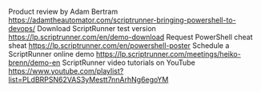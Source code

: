 Product review by Adam Bertram
https://adamtheautomator.com/scriptrunner-bringing-powershell-to-devops/
Download ScriptRunner test version https://lp.scriptrunner.com/en/demo-download
Request PowerShell cheat sheat https://lp.scriptrunner.com/en/powershell-poster
Schedule a ScriptRunner online demo https://lp.scriptrunner.com/meetings/heiko-brenn/demo-en
ScriptRunner video tutorials on YouTube https://www.youtube.com/playlist?list=PLdBRPSN62VAS3yMestt7nnArhNg6egoYM
